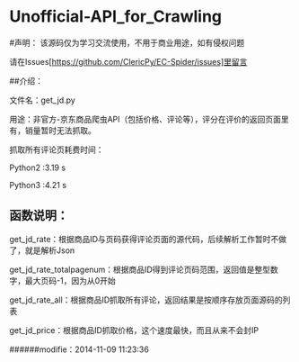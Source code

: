 Unofficial-API_for_Crawling
===========================
#声明：
该源码仅为学习交流使用，不用于商业用途，如有侵权问题

请在Issues[https://github.com/ClericPy/EC-Spider/issues]里留言

##介绍：

文件名：get_jd.py

用途：非官方-京东商品爬虫API（包括价格、评论等），评分在评价的返回页面里有，销量暂时无法抓取。

抓取所有评论页耗费时间：

Python2 :3.19 s

Python3 :4.21 s

## 函数说明：
get_jd_rate：根据商品ID与页码获得评论页面的源代码，后续解析工作暂时不做了，就是解析Json

get_jd_rate_totalpagenum：根据商品ID得到评论页码范围，返回值是整型数字，最大页码-1，因为从0开始

get_jd_rate_all：根据商品ID抓取所有评论，返回结果是按顺序存放页面源码的列表

get_jd_price：根据商品ID抓取价格，这个速度最快，而且从来不会封IP

######modifie：2014-11-09 11:23:36
